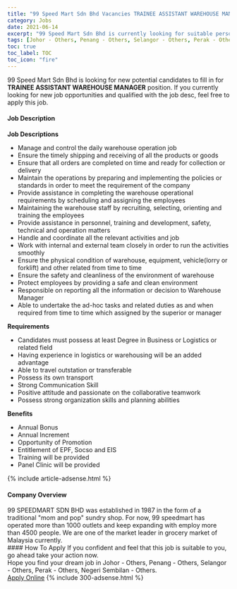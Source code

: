 ```yaml
---
title: "99 Speed Mart Sdn Bhd Vacancies TRAINEE ASSISTANT WAREHOUSE MANAGER" 
category: Jobs 
date: 2021-06-14 
excerpt: "99 Speed Mart Sdn Bhd is currently looking for suitable person to fill in the TRAINEE ASSISTANT WAREHOUSE MANAGER which based in Johor - Others, Penang - Others, Selangor - Others, Perak - Others, Negeri Sembilan - Others" 
tags: [Johor - Others, Penang - Others, Selangor - Others, Perak - Others, Negeri Sembilan - Others] 
toc: true 
toc_label: TOC 
toc_icon: "fire" 
--- 
```


<p>99 Speed Mart Sdn Bhd is looking for new potential candidates to fill in for <b>TRAINEE ASSISTANT WAREHOUSE MANAGER</b> position. If you currently looking for new job opportunities and qualified with the job desc, feel free to apply this job.
</p><div><div><h4>Job Description</h4></div><div><div><span><div><p><strong>Job Descriptions</strong></p><ul><li>Manage and control the daily warehouse operation job</li><li>Ensure the timely shipping and receiving of all the products or goods</li><li>Ensure that all orders are completed on time and ready for collection or delivery</li><li>Maintain the operations by preparing and implementing the policies or standards in order to meet the requirement of the company</li><li>Provide assistance in completing the warehouse operational requirements by scheduling and assigning the employees</li><li>Maintaining the warehouse staff by recruiting, selecting, orienting and training the employees</li><li>Provide assistance in personnel, training and development, safety, technical and operation matters</li><li>Handle and coordinate all the relevant activities and job</li><li>Work with internal and external team closely in order to run the activities smoothly</li><li>Ensure the physical condition of warehouse, equipment, vehicle(lorry or forklift) and other related from time to time</li><li>Ensure the safety and cleanliness of the environment of warehouse</li><li>Protect employees by providing a safe and clean environment</li><li>Responsible on reporting all the information or decision to Warehouse Manager</li><li>Able to undertake the ad-hoc tasks and related duties as and when required from time to time which assigned by the superior or manager</li></ul><p><strong>Requirements</strong></p><ul><li>Candidates must possess at least Degree in Business or Logistics or related field</li><li>Having experience in logistics or warehousing will be an added advantage</li><li>Able to travel outstation or transferable</li><li>Possess its own transport</li><li>Strong Communication Skill</li><li>Positive attitude and passionate on the collaborative teamwork</li><li>Possess strong organization skills and planning abilities</li></ul><p><strong>Benefits</strong></p><ul><li>Annual Bonus</li><li>Annual Increment</li><li>Opportunity of Promotion</li><li>Entitlement of EPF, Socso and EIS</li><li>Training will be provided</li><li>Panel Clinic will be provided</li></ul></div></span></div></div></div> 
{% include article-adsense.html %} 
<div><div><h4>Company Overview</h4></div><div><div><span><div><div>99 SPEEDMART SDN BHD was established in 1987 in the form of a traditional "mom and pop" sundry shop. For now, 99 speedmart has operated more than 1000 outlets and keep expanding with employ more than 4500 people. We are one of the market leader in grocery market of Malaysia currently.</div></div></span></div></div></div> 
#### How To Apply 
If you confident and feel that this job is suitable to you, go ahead take your action now. <br/> 
Hope you find your dream job in Johor - Others, Penang - Others, Selangor - Others, Perak - Others, Negeri Sembilan - Others. <br/> 
<a href="https://www.jobstreet.com.my/en/job/trainee-assistant-warehouse-manager-4589333?jobId=jobstreet-my-job-4589333&" class="btn btn--info" target="_blank" rel="nofollow noopenner">Apply Online</a> 
{% include 300-adsense.html %} 